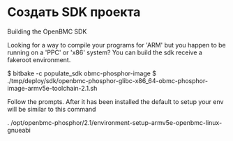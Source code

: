 # Создать SDK проекта

Building the OpenBMC SDK

Looking for a way to compile your programs for 'ARM' but you happen to be running on a 'PPC' or 'x86' system? You can build the sdk receive a fakeroot environment.

$ bitbake -c populate_sdk obmc-phosphor-image
$ ./tmp/deploy/sdk/openbmc-phosphor-glibc-x86_64-obmc-phosphor-image-armv5e-toolchain-2.1.sh

Follow the prompts. After it has been installed the default to setup your env will be similar to this command

. /opt/openbmc-phosphor/2.1/environment-setup-armv5e-openbmc-linux-gnueabi
